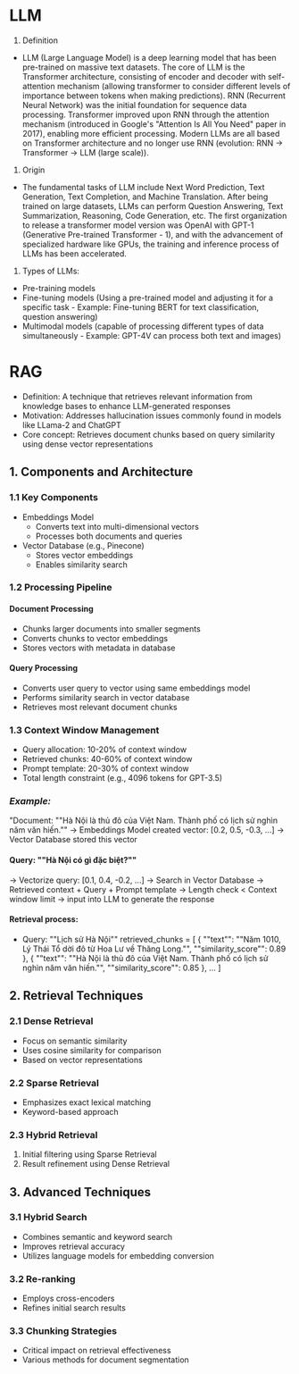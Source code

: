 # LLM
1. Definition
- LLM (Large Language Model) is a deep learning model that has been pre-trained on massive text datasets. The core of LLM is the Transformer architecture, consisting of encoder and decoder with self-attention mechanism (allowing transformer to consider different levels of importance between tokens when making predictions). RNN (Recurrent Neural Network) was the initial foundation for sequence data processing. Transformer improved upon RNN through the attention mechanism (introduced in Google's "Attention Is All You Need" paper in 2017), enabling more efficient processing. Modern LLMs are all based on Transformer architecture and no longer use RNN (evolution: RNN → Transformer → LLM (large scale)).

1. Origin
- The fundamental tasks of LLM include Next Word Prediction, Text Generation, Text Completion, and Machine Translation. After being trained on large datasets, LLMs can perform Question Answering, Text Summarization, Reasoning, Code Generation, etc. The first organization to release a transformer model version was OpenAI with GPT-1 (Generative Pre-trained Transformer - 1), and with the advancement of specialized hardware like GPUs, the training and inference process of LLMs has been accelerated.

1. Types of LLMs:
- Pre-training models
- Fine-tuning models (Using a pre-trained model and adjusting it for a specific task - Example: Fine-tuning BERT for text classification, question answering)
- Multimodal models (capable of processing different types of data simultaneously - Example: GPT-4V can process both text and images)


# RAG
- Definition: A technique that retrieves relevant information from knowledge bases to enhance LLM-generated responses
- Motivation: Addresses hallucination issues commonly found in models like LLama-2 and ChatGPT
- Core concept: Retrieves document chunks based on query similarity using dense vector representations

## 1. Components and Architecture

### 1.1 Key Components
- Embeddings Model
  - Converts text into multi-dimensional vectors
  - Processes both documents and queries
- Vector Database (e.g., Pinecone)
  - Stores vector embeddings
  - Enables similarity search

### 1.2 Processing Pipeline
#### Document Processing
- Chunks larger documents into smaller segments
- Converts chunks to vector embeddings
- Stores vectors with metadata in database

#### Query Processing
- Converts user query to vector using same embeddings model
- Performs similarity search in vector database
- Retrieves most relevant document chunks

### 1.3 Context Window Management
- Query allocation: 10-20% of context window
- Retrieved chunks: 40-60% of context window
- Prompt template: 20-30% of context window
- Total length constraint (e.g., 4096 tokens for GPT-3.5)

### *Example:*
"Document: ""Hà Nội là thủ đô của Việt Nam. Thành phố có lịch sử nghìn năm văn hiến.""
-> Embeddings Model created vector: [0.2, 0.5, -0.3, ...]
-> Vector Database stored this vector

#### Query: ""Hà Nội có gì đặc biệt?""
-> Vectorize query: [0.1, 0.4, -0.2, ...]
-> Search in Vector Database
-> Retrieved context + Query + Prompt template 
-> Length check < Context window limit
-> input into LLM to generate the response

#### Retrieval process:
- Query: ""Lịch sử Hà Nội""
retrieved_chunks = [
    {
        ""text"": ""Năm 1010, Lý Thái Tổ dời đô từ Hoa Lư về Thăng Long."",
        ""similarity_score"": 0.89
    },
    {
        ""text"": ""Hà Nội là thủ đô của Việt Nam. Thành phố có lịch sử nghìn năm văn hiến."",
        ""similarity_score"": 0.85
    },
    ...
]
## 2. Retrieval Techniques

### 2.1 Dense Retrieval
- Focus on semantic similarity
- Uses cosine similarity for comparison
- Based on vector representations

### 2.2 Sparse Retrieval
- Emphasizes exact lexical matching
- Keyword-based approach

### 2.3 Hybrid Retrieval
1. Initial filtering using Sparse Retrieval
2. Result refinement using Dense Retrieval

## 3. Advanced Techniques

### 3.1 Hybrid Search
- Combines semantic and keyword search
- Improves retrieval accuracy
- Utilizes language models for embedding conversion

### 3.2 Re-ranking
- Employs cross-encoders
- Refines initial search results

### 3.3 Chunking Strategies
- Critical impact on retrieval effectiveness
- Various methods for document segmentation